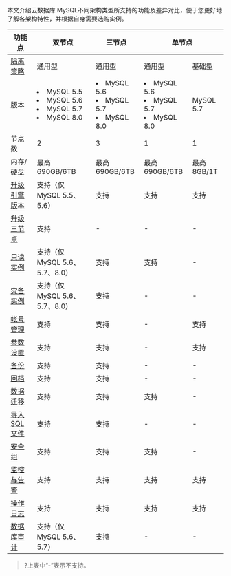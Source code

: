 本文介绍云数据库 MySQL不同架构类型所支持的功能及差异对比，便于您更好地了解各架构特性，并根据自身需要选购实例。

<table>
<thead><tr><th>功能点</th><th>双节点</th><th>三节点</th><th colspan=2>单节点</th></tr></thead>
<tbody><tr>
<td><a href="https://cloud.tencent.com/document/product/236/53253" target="_blank">隔离策略</a></td>
<td>通用型</td><td>通用型</td><td>通用型</td><td>基础型</td></tr>
<tr>
<td>版本</td>
<td><li>MySQL 5.5</li><li>MySQL 5.6</li><li>MySQL 5.7</li><li>MySQL 8.0</li></td>
<td><li>MySQL 5.6</li><li>MySQL 5.7</li><li>MySQL 8.0</li></td>
<td><li>MySQL 5.6</li><li>MySQL 5.7</li><li>MySQL 8.0</li></td>
<td>MySQL 5.7</td></tr>
<tr>
<td>节点数</td>
<td>2</td><td>3</td><td>1</td><td>1</td></tr>
<tr>
<td>内存/硬盘</td>
<td>最高690GB/6TB</td><td>最高690GB/6TB</td><td>最高690GB/6TB</td><td>最高8GB/1T</td></tr>
<tr>
<td><a href="https://cloud.tencent.com/document/product/236/8126" target="_blank">升级引擎版本</a></td>
<td>支持（仅 MySQL 5.5、5.6）</td><td>支持</td><td>支持</td><td>支持</td></tr>
<tr>
<td><a href="https://cloud.tencent.com/document/product/236/42581" target="_blank">升级三节点</a></td>
<td>支持</td><td>-</td><td>-</td><td>-</td></tr>
<tr>
<td><a href="https://cloud.tencent.com/document/product/236/7270" target="_blank">只读实例</a></td>
<td>支持（仅 MySQL 5.6、5.7、8.0）</td><td>支持</td><td>支持</td><td>-</td></tr>
<tr>
<td><a href="https://cloud.tencent.com/document/product/236/7272" target="_blank">灾备实例</a></td>
<td>支持（仅 MySQL 5.6、5.7、8.0）</td><td>支持</td><td>-</td><td>-</td></tr>
<tr>
<td><a href="https://cloud.tencent.com/document/product/236/35794" target="_blank">帐号管理</a></td>
<td>支持</td><td>支持</td><td>-</td><td>支持</td></tr>
<tr>
<td><a href="https://cloud.tencent.com/document/product/236/42500" target="_blank">参数设置</a></td>
<td>支持</td><td>支持</td><td>-</td><td>支持</td></tr>
<tr>
<td><a href="https://cloud.tencent.com/document/product/236/35172" target="_blank">备份</a></td>
<td>支持</td><td>支持</td><td>-</td><td>-</td></tr>
<tr>
<td><a href="https://cloud.tencent.com/document/product/236/7276" target="_blank">回档</a></td>
<td>支持</td><td>支持</td><td>-</td><td>-</td></tr>
<tr>
<td><a href="https://cloud.tencent.com/document/product/236/8463" target="_blank">数据迁移</a></td>
<td>支持</td><td>支持</td><td>支持</td><td>-</td></tr>
<tr>
<td><a href="https://cloud.tencent.com/document/product/236/8466" target="_blank">导入 SQL 文件</a></td>
<td>支持</td><td>支持</td><td>-</td><td>-</td></tr>
<tr>
<td><a href="https://cloud.tencent.com/document/product/236/9537" target="_blank">安全组</a></td>
<td>支持</td><td>支持</td><td>支持</td><td>-</td></tr>
<tr>
<td><a href="https://cloud.tencent.com/document/product/236/8455" target="_blank">监控与告警</a></td>
<td>支持</td><td>支持</td><td>支持</td><td>支持</td></tr>
<tr>
<td><a href="https://cloud.tencent.com/document/product/236/39348" target="_blank">操作日志</a></td>
<td>支持</td><td>支持</td><td>支持</td><td>支持</td></tr>
<tr>
<td><a href="https://cloud.tencent.com/document/product/672/14403" target="_blank">数据库审计</a></td>
<td>支持（仅 MySQL 5.6、5.7）</td><td>支持</td><td>-</td><td>-</td></tr>
</tbody></table>

>?上表中“-”表示不支持。
